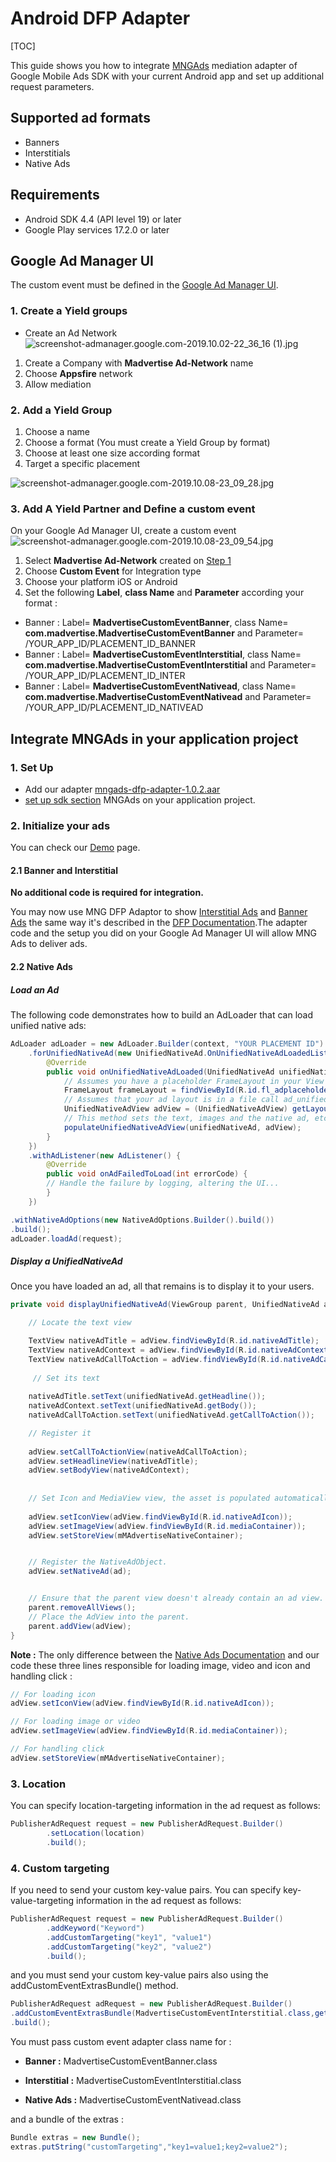 # Android DFP Adapter
[TOC]

This guide shows you how to integrate [MNGAds] mediation adapter of Google Mobile Ads SDK with your current Android app and set up additional request parameters.

## Supported ad formats
- Banners
- Interstitials
- Native Ads

## Requirements
- Android SDK 4.4 (API level 19) or later
- Google Play services 17.2.0 or later

## Google Ad Manager UI 

The custom event must be defined in the [Google Ad Manager UI].

### 1. Create a Yield groups

- Create an Ad Network
![screenshot-admanager.google.com-2019.10.02-22_36_16 (1).jpg](https://bitbucket.org/repo/GyRXRR/images/2101314984-screenshot-admanager.google.com-2019.10.02-22_36_16%20%281%29.jpg)

1. Create a Company with **Madvertise Ad-Network** name
2. Choose **Appsfire** network
3. Allow mediation

### 2. Add a Yield Group

1. Choose a name
2. Choose a format (You must create a Yield Group by format)
3. Choose at least one size according format
4. Target a specific placement

![screenshot-admanager.google.com-2019.10.08-23_09_28.jpg](https://bitbucket.org/repo/GyRXRR/images/3042937156-screenshot-admanager.google.com-2019.10.08-23_09_28.jpg)

### 3. Add A Yield Partner and Define a custom event

On your Google Ad Manager UI, create a custom event 
![screenshot-admanager.google.com-2019.10.08-23_09_54.jpg](https://bitbucket.org/repo/GyRXRR/images/2980010623-screenshot-admanager.google.com-2019.10.08-23_09_54.jpg)

1. Select **Madvertise Ad-Network** created on [Step 1]
2. Choose **Custom Event** for Integration type
3. Choose your platform iOS or Android
4. Set the following **Label**, **class Name**  and **Parameter** according your format :


* Banner : Label= **MadvertiseCustomEventBanner**, class Name= **com.madvertise.MadvertiseCustomEventBanner** and Parameter= /YOUR_APP_ID/PLACEMENT_ID_BANNER
* Banner : Label= **MadvertiseCustomEventInterstitial**, class Name= **com.madvertise.MadvertiseCustomEventInterstitial** and Parameter= /YOUR_APP_ID/PLACEMENT_ID_INTER
* Banner : Label= **MadvertiseCustomEventNativead**, class Name= **com.madvertise.MadvertiseCustomEventNativead** and Parameter= /YOUR_APP_ID/PLACEMENT_ID_NATIVEAD
 


## Integrate MNGAds in your application project

### 1. Set Up

* Add our adapter [mngads-dfp-adapter-1.0.2.aar]
* [set up sdk section] MNGAds on your application project.



### 2. Initialize your ads

You can check our [Demo] page.

#### 2.1 Banner and Interstitial

**No additional code is required for integration.** 

You may now use MNG DFP Adaptor to show [Interstitial Ads] and [Banner Ads] the same way it's described in the [DFP Documentation].The adapter code and the setup you did on your Google Ad Manager UI will allow MNG Ads to deliver ads.

#### 2.2 Native Ads
##### Load an Ad
The following code demonstrates how to build an AdLoader that can load unified native ads:

```java
AdLoader adLoader = new AdLoader.Builder(context, "YOUR PLACEMENT ID")
    .forUnifiedNativeAd(new UnifiedNativeAd.OnUnifiedNativeAdLoadedListener() {
        @Override
        public void onUnifiedNativeAdLoaded(UnifiedNativeAd unifiedNativeAd) {
        	// Assumes you have a placeholder FrameLayout in your View layout (with id fl_adplaceholder) where the ad is to be placed.
            FrameLayout frameLayout = findViewById(R.id.fl_adplaceholder);
            // Assumes that your ad layout is in a file call ad_unified.xml in the res/layout folder
            UnifiedNativeAdView adView = (UnifiedNativeAdView) getLayoutInflater().inflate(R.layout.ad_unified, null);
            // This method sets the text, images and the native ad, etc into the ad view.
            populateUnifiedNativeAdView(unifiedNativeAd, adView);
        }
    })
    .withAdListener(new AdListener() {
        @Override
        public void onAdFailedToLoad(int errorCode) {
		// Handle the failure by logging, altering the UI...
        }
    })

.withNativeAdOptions(new NativeAdOptions.Builder().build())
.build();
adLoader.loadAd(request);
```
##### Display a UnifiedNativeAd
Once you have loaded an ad, all that remains is to display it to your users.

```java
private void displayUnifiedNativeAd(ViewGroup parent, UnifiedNativeAd ad) {

    // Locate the text view  

	TextView nativeAdTitle = adView.findViewById(R.id.nativeAdTitle);
	TextView nativeAdContext = adView.findViewById(R.id.nativeAdContext);
	TextView nativeAdCallToAction = adView.findViewById(R.id.nativeAdCallToAction);
	
	 // Set its text
       
	nativeAdTitle.setText(unifiedNativeAd.getHeadline());
	nativeAdContext.setText(unifiedNativeAd.getBody());
	nativeAdCallToAction.setText(unifiedNativeAd.getCallToAction());

	// Register it
	
	adView.setCallToActionView(nativeAdCallToAction);
	adView.setHeadlineView(nativeAdTitle);
	adView.setBodyView(nativeAdContext);
	
	
	// Set Icon and MediaView view, the asset is populated automatically
	
	adView.setIconView(adView.findViewById(R.id.nativeAdIcon));
	adView.setImageView(adView.findViewById(R.id.mediaContainer));
	adView.setStoreView(mMAdvertiseNativeContainer);


    // Register the NativeAdObject.
    adView.setNativeAd(ad);


    // Ensure that the parent view doesn't already contain an ad view.
    parent.removeAllViews();
    // Place the AdView into the parent.
    parent.addView(adView);
}
```

**Note :**
The only difference between the [Native Ads Documentation] and our code these three lines responsible for loading image, video and icon and handling click :

```java
// For loading icon
adView.setIconView(adView.findViewById(R.id.nativeAdIcon));

// For loading image or video
adView.setImageView(adView.findViewById(R.id.mediaContainer));

// For handling click
adView.setStoreView(mMAdvertiseNativeContainer);
```

### 3. Location

You can specify location-targeting information in the ad request as follows:

```java
PublisherAdRequest request = new PublisherAdRequest.Builder()
        .setLocation(location)
        .build();
```


### 4. Custom targeting

If you need to send your custom key-value pairs. You can specify key-value-targeting information in the ad request as follows: 


```java
PublisherAdRequest request = new PublisherAdRequest.Builder()
		.addKeyword("Keyword")
        .addCustomTargeting("key1", "value1")
        .addCustomTargeting("key2", "value2")
        .build();
```

and you must send your custom key-value pairs also using the addCustomEventExtrasBundle() method.

```java
PublisherAdRequest adRequest = new PublisherAdRequest.Builder()
.addCustomEventExtrasBundle(MadvertiseCustomEventInterstitial.class,getExtrasData())
.build();
```
You must pass custom event adapter class name for :

 * **Banner :** MadvertiseCustomEventBanner.class 
 
 * **Interstitial :** MadvertiseCustomEventInterstitial.class
 *  **Native Ads :** MadvertiseCustomEventNativead.class

and a bundle of the extras :

```java
Bundle extras = new Bundle();
extras.putString("customTargeting","key1=value1;key2=value2");
```

[Google Ad Targeting page]:https://developers.google.com/ad-manager/mobile-ads-sdk/android/targeting 
[Banner Ads]:https://developers.google.com/ad-manager/mobile-ads-sdk/android/banner
[Interstitial Ads]:https://developers.google.com/ad-manager/mobile-ads-sdk/android/interstitial
[Native Ads Documentation]:https://developers.google.com/ad-manager/mobile-ads-sdk/android/native/advanced
[set up sdk section]:https://bitbucket.org/mngcorp/mngads-demo-android/wiki/Home#markdown-header-set-up-the-sdk
[mngads-dfp-adapter-1.0.2.aar]:https://bitbucket.org/mngcorp/mngads-demo-android/downloads/mngads-dfp-adapter-1.0.2.aar
[mngads-sdk-x.aar Android SDK]:https://bitbucket.org/mngcorp/mngads-demo-android/src/HEAD/MngAdsDemo/app/libs/mngads-sdk-2.7.aar?at=master
[DFP Documentation]:https://developers.google.com/ad-manager/mobile-ads-sdk/android/quick-start
[Google Ad Manager UI]:https://admanager.google.com/
[MNGAds]:https://bitbucket.org/mngcorp/mngads-demo-android/wiki/Home
[Step 1]:https://bitbucket.org/mngcorp/mngads-demo-android/wiki/dfp-adapter-android#markdown-header-1-create-a-yield-groups
[Demo]:https://bitbucket.org/mngcorp/mngads-demo-android/src/master/MngAdsDemo/app/src/main/java/com/example/mngadsdemo/fragment/DFPFragment.java
